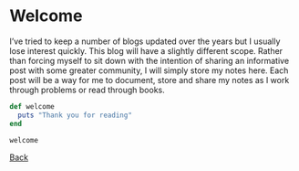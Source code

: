 # Welcome

I’ve tried to keep a number of blogs updated over the years but I usually lose
interest quickly. This blog will have a slightly different scope. Rather than
forcing myself to sit down with the intention of sharing an informative post
with some greater community, I will simply store my notes here. Each post will
be a way for me to document, store and share my notes as I work through problems
or read through books.

```ruby
def welcome
  puts "Thank you for reading"
end

welcome
```

[Back](/index.md)
